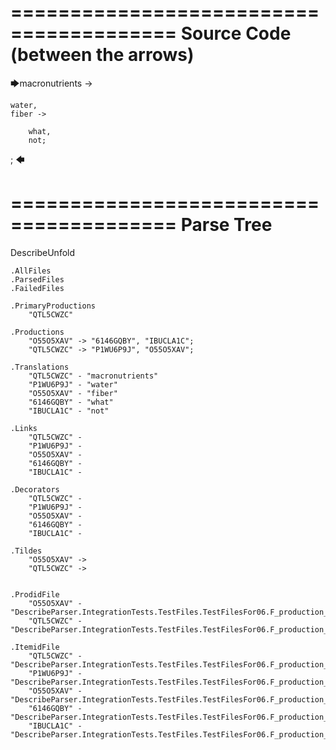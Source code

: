 ========================================
Source Code (between the arrows)
========================================

🡆macronutrients ->

    water,
	fiber ->

        what,
        not;
;
🡄

========================================
Parse Tree
========================================
DescribeUnfold

    .AllFiles
    .ParsedFiles
    .FailedFiles

    .PrimaryProductions
        "QTL5CWZC" 

    .Productions
        "O55O5XAV" -> "6146GQBY", "IBUCLA1C";
        "QTL5CWZC" -> "P1WU6P9J", "O55O5XAV";

    .Translations
        "QTL5CWZC" - "macronutrients"
        "P1WU6P9J" - "water"
        "O55O5XAV" - "fiber"
        "6146GQBY" - "what"
        "IBUCLA1C" - "not"

    .Links
        "QTL5CWZC" - 
        "P1WU6P9J" - 
        "O55O5XAV" - 
        "6146GQBY" - 
        "IBUCLA1C" - 

    .Decorators
        "QTL5CWZC" - 
        "P1WU6P9J" - 
        "O55O5XAV" - 
        "6146GQBY" - 
        "IBUCLA1C" - 

    .Tildes
        "O55O5XAV" -> 
        "QTL5CWZC" -> 


    .ProdidFile
        "O55O5XAV" - "DescribeParser.IntegrationTests.TestFiles.TestFilesFor06.F_production_in_production2.ds"
        "QTL5CWZC" - "DescribeParser.IntegrationTests.TestFiles.TestFilesFor06.F_production_in_production2.ds"

    .ItemidFile
        "QTL5CWZC" - "DescribeParser.IntegrationTests.TestFiles.TestFilesFor06.F_production_in_production2.ds"
        "P1WU6P9J" - "DescribeParser.IntegrationTests.TestFiles.TestFilesFor06.F_production_in_production2.ds"
        "O55O5XAV" - "DescribeParser.IntegrationTests.TestFiles.TestFilesFor06.F_production_in_production2.ds"
        "6146GQBY" - "DescribeParser.IntegrationTests.TestFiles.TestFilesFor06.F_production_in_production2.ds"
        "IBUCLA1C" - "DescribeParser.IntegrationTests.TestFiles.TestFilesFor06.F_production_in_production2.ds"

